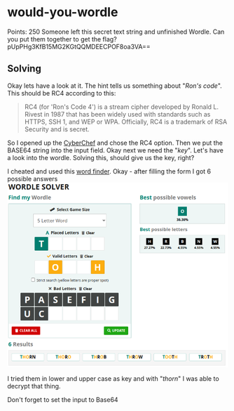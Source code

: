 # would-you-wordle
Points: 250
Someone left this secret text string and unfinished Wordle. Can you put them together to get the flag?
pUpPHg3KfB15MG2KGtQQMDEECPOF8oa3VA==

## Solving

Okay lets have a look at it. The hint tells us something about "*Ron's code*". This should be RC4 according to this:

> RC4 (for 'Ron's Code 4') is a stream cipher developed by Ronald L. Rivest in 1987 that has been widely used with standards such as HTTPS, SSH 1, and WEP or WPA. Officially, RC4 is a trademark of RSA Security and is secret.

So I opened up the [CyberChef](https://gchq.github.io/CyberChef/) and chose the RC4 option. Then we put the BASE64 string into the input field. Okay next we need the "*key*". Let's have a look into the wordle. Solving this, should give us the key, right?

I cheated and used this [word finder](https://www.thewordfinder.com/wordle-solver/). Okay - after filling the form I got 6 possible answers ![](wordfinder.png)

I tried them in lower and upper case as key and with "*thorn*" I was able to decrypt that thing.

Don't forget to set the input to Base64
